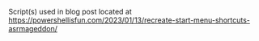 Script(s) used in blog post located at https://powershellisfun.com/2023/01/13/recreate-start-menu-shortcuts-asrmageddon/